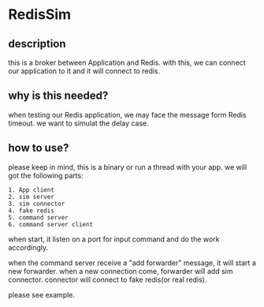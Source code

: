 # RedisSim

## description
this is a broker between Application and Redis. with this, we can connect our application to it and it will connect to redis.
## why is this needed?
when testing our Redis application, we may face the message form Redis timeout. we want to simulat the delay case.
## how to use?
please keep in mind, this is a binary or run a thread with your app.
we will got the following parts:
```
1. App client
2. sim server
3. sim connector
4. fake redis
5. command server
6. command server client
```

when start, it listen on a port for input command and do the work accordingly.

when the command server receive a "add forwarder" message, it will start a new forwarder. when a new connection come, forwarder will add sim connector. connector will connect to fake redis(or real redis).

please see example.

